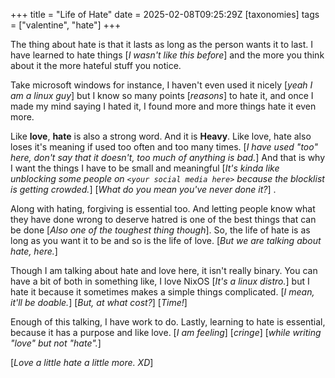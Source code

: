 +++
title = "Life of Hate"
date = 2025-02-08T09:25:29Z
[taxonomies]
tags = ["valentine", "hate"]
+++

The thing about hate is that it lasts as long as the person wants it to last.
I have learned to hate things [_I wasn't like this before_] and the more you
think about it the more hateful stuff you notice.

Take microsoft windows for instance, I haven't even used it nicely [_yeah I am a linux guy_] but
I know so many points [_reasons_] to hate it, and once I made my mind saying I hated it, I found more
and more things hate it even more.

Like __love__,  __hate__ is also a strong word. And it is __Heavy__. Like love, hate also loses
it's meaning if used too often and too many times. [_I have used "too" here, don't say that it doesn't,
too much of anything is bad._] And that is why I want the things I have to be small and meaningful
[_It's kinda like unblocking some people on `<your social media here>` because the blocklist is getting crowded._]
[_What do you mean you've never done it?_] .

Along with hating, forgiving is essential too. And letting people know what they have
done wrong to deserve hatred is one of the best things that can be done [_Also one of the
toughest thing though_]. So, the life of hate is as long as you want it to be and so is
the life of love. [_But we are talking about hate, here._]

Though I am talking about hate and love here, it isn't really binary. You can have a bit of
both in something like, I love NixOS [_It's a linux distro._] but I hate it because it sometimes
makes a simple things complicated. [_I mean, it'll be doable._] [_But, at what cost?_] [_Time!_]

Enough of this talking, I have work to do. Lastly, learning to hate is essential, because it
has a purpose and like love. [_I am feeling_] [_cringe_] [_while writing "love" but not "hate"._]

[_Love a little hate a little more. XD_]
